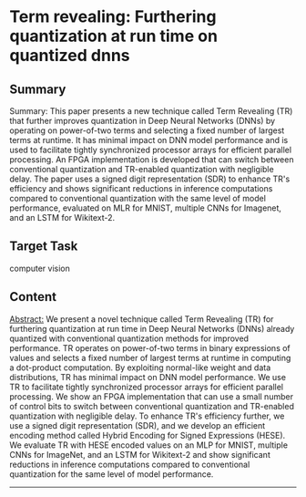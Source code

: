 # Term revealing: Furthering quantization at run time on quantized dnns

## Summary

Summary: This paper presents a new technique called Term Revealing (TR) that further improves quantization in Deep Neural Networks (DNNs) by operating on power-of-two terms and selecting a fixed number of largest terms at runtime. It has minimal impact on DNN model performance and is used to facilitate tightly synchronized processor arrays for efficient parallel processing. An FPGA implementation is developed that can switch between conventional quantization and TR-enabled quantization with negligible delay. The paper uses a signed digit representation (SDR) to enhance TR's efficiency and shows significant reductions in inference computations compared to conventional quantization with the same level of model performance, evaluated on MLR for MNIST, multiple CNNs for Imagenet, and an LSTM for Wikitext-2.


## Target Task

computer vision

## Content

<Abstract:>
We present a novel technique called Term Revealing (TR) for furthering quantization at run time in Deep Neural Networks (DNNs) already quantized with conventional quantization methods for improved performance. TR operates on power-of-two terms in binary expressions of values and selects a fixed number of largest terms at runtime in computing a dot-product computation. By exploiting normal-like weight and data distributions, TR has minimal impact on DNN model performance. We use TR to facilitate tightly synchronized processor arrays for efficient parallel processing. We show an FPGA implementation that can use a small number of control bits to switch between conventional quantization and TR-enabled quantization with negligible delay. To enhance TR's efficiency further, we use a signed digit representation (SDR), and we develop an efficient encoding method called Hybrid Encoding for Signed Expressions (HESE). We evaluate TR with HESE encoded values on an MLP for MNIST, multiple CNNs for ImageNet, and an LSTM for Wikitext-2 and show significant reductions in inference computations compared to conventional quantization for the same level of model performance.



---

